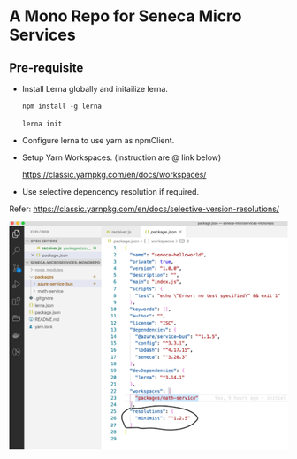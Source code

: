 # A Mono Repo for Seneca Micro Services

## Pre-requisite

- Install Lerna globally and initailize lerna.

  ```
  npm install -g lerna

  lerna init
  ```

- Configure lerna to use yarn as npmClient.

- Setup Yarn Workspaces. (instruction are @ link below)

  https://classic.yarnpkg.com/en/docs/workspaces/

- Use selective depencency resolution if required.

Refer: https://classic.yarnpkg.com/en/docs/selective-version-resolutions/

![](./readme-images/selective-dependency-resolution.jpg)
